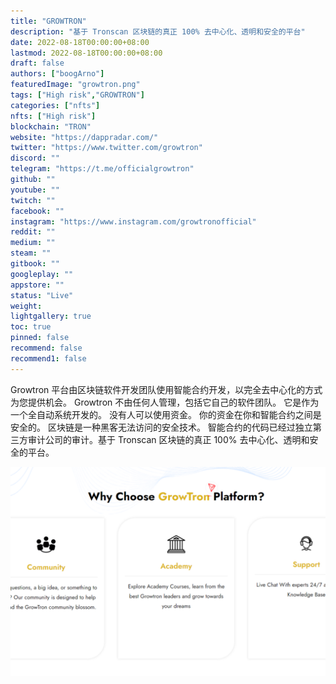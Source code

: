 ```yaml
---
title: "GROWTRON"
description: "基于 Tronscan 区块链的真正 100% 去中心化、透明和安全的平台"
date: 2022-08-18T00:00:00+08:00
lastmod: 2022-08-18T00:00:00+08:00
draft: false
authors: ["boogArno"]
featuredImage: "growtron.png"
tags: ["High risk","GROWTRON"]
categories: ["nfts"]
nfts: ["High risk"]
blockchain: "TRON"
website: "https://dappradar.com/"
twitter: "https://www.twitter.com/growtron"
discord: ""
telegram: "https://t.me/officialgrowtron"
github: ""
youtube: ""
twitch: ""
facebook: ""
instagram: "https://www.instagram.com/growtronofficial"
reddit: ""
medium: ""
steam: ""
gitbook: ""
googleplay: ""
appstore: ""
status: "Live"
weight: 
lightgallery: true
toc: true
pinned: false
recommend: false
recommend1: false
---
```

Growtron 平台由区块链软件开发团队使用智能合约开发，以完全去中心化的方式为您提供机会。 Growtron 不由任何人管理，包括它自己的软件团队。 它是作为一个全自动系统开发的。 没有人可以使用资金。 你的资金在你和智能合约之间是安全的。 区块链是一种黑客无法访问的安全技术。 智能合约的代码已经过独立第三方审计公司的审计。基于 Tronscan 区块链的真正 100% 去中心化、透明和安全的平台。

![growtronpowerofsmartcontrcttechnology-dapp-high-risk-tron-image3_037249f6669f21d1bcff973f268e124a](growtronpowerofsmartcontrcttechnology-dapp-high-risk-tron-image3_037249f6669f21d1bcff973f268e124a.png)